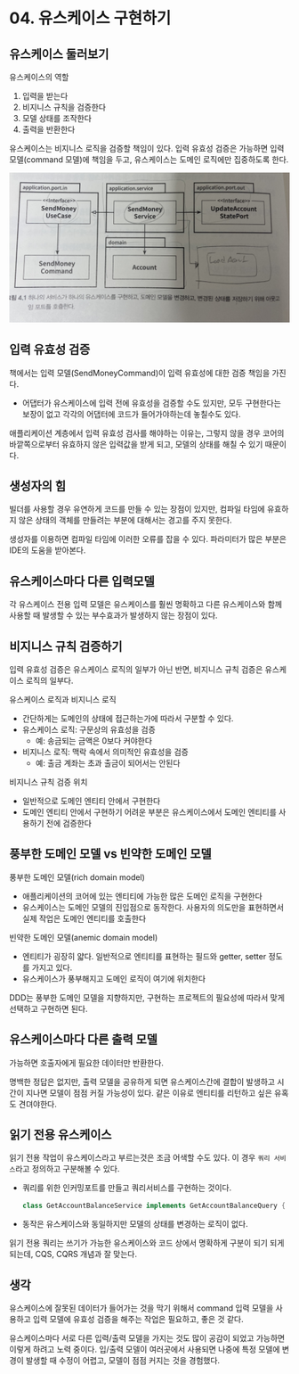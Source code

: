 # 04. 유스케이스 구현하기
## 유스케이스 둘러보기
유스케이스의 역할
1. 입력을 받는다
2. 비지니스 규칙을 검증한다
3. 모델 상태를 조작한다
4. 출력을 반환한다

유스케이스는 비지니스 로직을 검증할 책임이 있다. 입력 유효성 검증은 가능하면 입력 모델(command 모델)에 책임을 두고, 유스케이스는 도메인 로직에만 집중하도록 한다. 

![4-1](/Images/만들면서배우는클린아키텍쳐/4-1.jpg)

## 입력 유효성 검증
책에서는 입력 모델(SendMoneyCommand)이 입력 유효성에 대한 검증 책임을 가진다. 
- 어댑터가 유스케이스에 입력 전에 유효성을 검증할 수도 있지만, 모두 구현한다는 보장이 없고 각각의 어댑터에 코드가 들어가야하는데 놓칠수도 있다. 

애플리케이션 계층에서 입력 유효성 검사를 해야하는 이유는, 그렇지 않을 경우 코어의 바깥쪽으로부터 유효하지 않은 입력값을 받게 되고, 모델의 상태를 해칠 수 있기 때문이다. 

## 생성자의 힘
빌더를 사용할 경우 유연하게 코드를 만들 수 있는 장점이 있지만, 컴파일 타임에 유효하지 않은 상태의 객체를 만들려는 부분에 대해서는 경고를 주지 못한다. 

생성자를 이용하면 컴파일 타임에 이러한 오류를 잡을 수 있다. 파라미터가 많은 부분은 IDE의 도움을 받아본다. 

## 유스케이스마다 다른 입력모델
각 유스케이스 전용 입력 모델은 유스케이스를 훨씬 명확하고 다른 유스케이스와 함께 사용할 때 발생할 수 있는 부수효과가 발생하지 않는 장점이 있다. 

## 비지니스 규칙 검증하기
입력 유효성 검증은 유스케이스 로직의 일부가 아닌 반면, 비지니스 규칙 검증은 유스케이스 로직의 일부다. 

유스케이스 로직과 비지니스 로직
- 간단하게는 도메인의 상태에 접근하는가에 따라서 구분할 수 있다.
- 유스케이스 로직: 구문상의 유효성을 검증
   - 예: 송금되는 금액은 0보다 커야한다
- 비지니스 로직: 맥락 속에서 의미적인 유효성을 검증
   - 예: 출금 계좌는 초과 출금이 되어서는 안된다

비지니스 규칙 검증 위치
- 일반적으로 도메인 엔티티 안에서 구현한다
- 도메인 엔티티 안에서 구현하기 어려운 부분은 유스케이스에서 도메인 엔티티를 사용하기 전에 검증한다

## 풍부한 도메인 모델 vs 빈약한 도메인 모델
풍부한 도메인 모델(rich domain model)
- 애플리케이션의 코어에 있는 엔티티에 가능한 많은 도메인 로직을 구현한다
- 유스케이스는 도메인 모델의 진입점으로 동작한다. 사용자의 의도만을 표현하면서 실제 작업은 도메인 엔티티를 호출한다

빈약한 도메인 모델(anemic domain model)
- 엔티티가 굉장히 얇다. 일반적으로 엔티티를 표현하는 필드와 getter, setter 정도를 가지고 있다.
- 유스케이스가 풍부해지고 도메인 로직이 여기에 위치한다

DDD는 풍부한 도메인 모델을 지향하지만, 구현하는 프로젝트의 필요성에 따라서 맞게 선택하고 구현하면 된다. 

## 유스케이스마다 다른 출력 모델
가능하면 호출자에게 필요한 데이터만 반환한다. 

명백한 정답은 없지만, 출력 모델을 공유하게 되면 유스케이스간에 결합이 발생하고 시간이 지나면 모델이 점점 커질 가능성이 있다. 같은 이유로 엔티티를 리턴하고 싶은 유혹도 견뎌야한다. 

## 읽기 전용 유스케이스
읽기 전용 작업이 유스케이스라고 부르는것은 조금 어색할 수도 있다. 이 경우 `쿼리 서비스`라고 정의하고 구분해볼 수 있다. 
- 쿼리를 위한 인커밍포트를 만들고 쿼리서비스를 구현하는 것이다. 
   ```java
   class GetAccountBalanceService implements GetAccountBalanceQuery {
   ```
- 동작은 유스케이스와 동일하지만 모델의 상태를 변경하는 로직이 없다. 

읽기 전용 쿼리는 쓰기가 가능한 유스케이스와 코드 상에서 명확하게 구분이 되기 되게 되는데, CQS, CQRS 개념과 잘 맞는다. 

## 생각
유스케이스에 잘못된 데이터가 들어가는 것을 막기 위해서 command 입력 모델을 사용하고 입력 모델에 유효성 검증을 해주는 작업은 필요하고, 좋은 것 같다. 

유스케이스마다 서로 다른 입력/출력 모델을 가지는 것도 많이 공감이 되었고 가능하면 이렇게 하려고 노력 중이다. 입/출력 모델이 여러곳에서 사용되면 나중에 특정 모델에 변경이 발생할 때 수정이 어렵고, 모델이 점점 커지는 것을 경험했다. 

